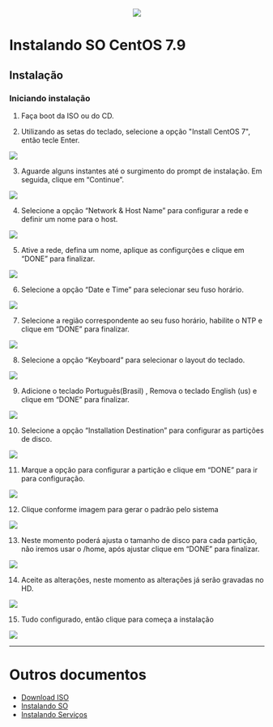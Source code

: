 <h1 align="center">
  <img src="images/oni-logo.png" />
</h1>

# Instalando SO CentOS 7.9

## Instalação
### Iniciando instalação
1. Faça boot da ISO ou do CD.

2. Utilizando as setas do teclado, selecione a opção "Install CentOS 7", então tecle Enter.
<img src="images/01_install_boot.png" />

3. Aguarde alguns instantes até o surgimento do prompt de instalação. Em seguida, clique em “Continue”.
<img src="images/01_install_language.png" />

4. Selecione a opção “Network & Host Name” para configurar a rede e definir um nome para o host.
<img src="images/01_install_opt_network.png" />

5. Ative a rede, defina um nome, aplique as configurções e clique em “DONE” para finalizar.
<img src="images/01_install_network.png" />

6. Selecione a opção “Date e Time” para selecionar seu fuso horário.
<img src="images/01_install_opt_data.png" />

7. Selecione a região correspondente ao seu fuso horário, habilite o NTP e clique em “DONE” para finalizar.
<img src="images/01_install_time.png" />

8. Selecione a opção “Keyboard” para selecionar o layout do teclado.
<img src="images/01_install_keyboard.png" />

9. Adicione o teclado Português(Brasil) , Remova o teclado English (us) e clique em “DONE” para finalizar.
<img src="images/01_install_keyboardsel.png" />

10. Selecione a opção “Installation Destination” para configurar as partições de disco.
<img src="images/01_install_disk.png" />

11. Marque a opção para configurar a partição e clique em “DONE” para ir para configuração.
<img src="images/01_install_diskSel.png" />

12. Clique conforme imagem para gerar o padrão pelo sistema
<img src="images/01_install_diskSel2.png" />

13. Neste momento poderá ajusta o tamanho de disco para cada partição, não iremos usar o /home, após ajustar clique em “DONE” para finalizar.
<img src="images/01_install_diskSel3.png" />

14. Aceite as alterações, neste momento as alterações já serão gravadas no HD.
<img src="images/01_install_diskSel4.png" />

15. Tudo configurado, então clique para começa a instalação
<img src="images/01_install_so.png" />


___
# Outros documentos
- [Download ISO](README.md)
- [Instalando SO](01INSTALLSO.md)
- [Instalando Serviços](02INSTALLBD.md)

